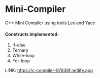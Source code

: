 # Mini-Compiler
C++ Mini Compiler using tools Lex and Yacc
#### Constructs implemented:
1. If-else 
2. Ternary
3. While-loop
4. For-loop

LINK: https://c-compiler-97839f.netlify.app
